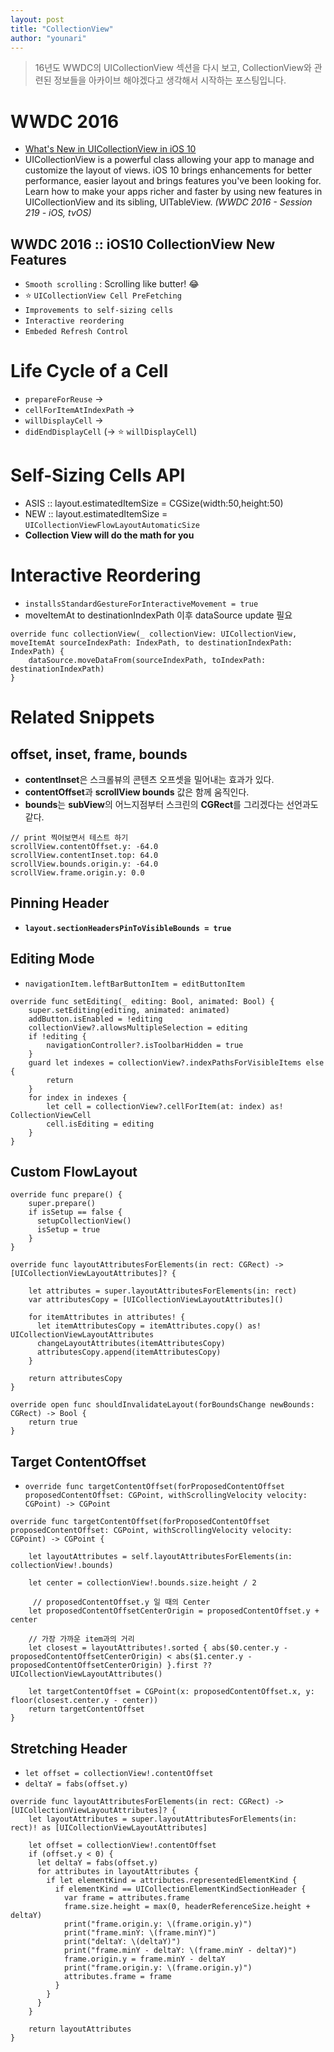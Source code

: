 ```yaml
---
layout: post
title: "CollectionView"
author: "younari"
---
```


> 16년도 WWDC의 UICollectionView 섹션을 다시 보고, CollectionView와 관련된 정보들을 아카이브 해야겠다고 생각해서 시작하는 포스팅입니다. 


# WWDC 2016
- [What's New in UICollectionView in iOS 10](https://developer.apple.com/videos/play/wwdc2016/219/)
- UICollectionView is a powerful class allowing your app to manage and customize the layout of views. iOS 10 brings enhancements for better performance, easier layout and brings features you've been looking for. Learn how to make your apps richer and faster by using new features in UICollectionView and its sibling, UITableView. *(WWDC 2016 - Session 219 - iOS, tvOS)*


## WWDC 2016 :: iOS10 CollectionView New Features
- `Smooth scrolling` : Scrolling like butter! 😂
- ⭐️ `UICollectionView Cell PreFetching`
- `Improvements to self-sizing cells`
- `Interactive reordering`
- `Embeded Refresh Control`


# Life Cycle of a Cell
- `prepareForReuse` ->
- `cellForItemAtIndexPath` ->
- `willDisplayCell` ->
- `didEndDisplayCell` (-> ⭐️ `willDisplayCell`)


# Self-Sizing Cells API
- ASIS :: layout.estimatedItemSize = CGSize(width:50,height:50)
- NEW :: layout.estimatedItemSize = `UICollectionViewFlowLayoutAutomaticSize`
- **Collection View will do the math for you**


# Interactive Reordering

- ```installsStandardGestureForInteractiveMovement = true```
-  moveItemAt to destinationIndexPath 이후 dataSource update 필요

```
override func collectionView(_ collectionView: UICollectionView, moveItemAt sourceIndexPath: IndexPath, to destinationIndexPath: IndexPath) {
    dataSource.moveDataFrom(sourceIndexPath, toIndexPath: destinationIndexPath)
}
```

# Related Snippets 

## offset, inset, frame, bounds
- **contentInset**은 스크롤뷰의 콘텐츠 오프셋을 밀어내는 효과가 있다.
- **contentOffset**과 **scrollView bounds** 값은 함께 움직인다.
- **bounds**는 **subView**의 어느지점부터 스크린의 **CGRect**를 그리겠다는 선언과도 같다.

```
// print 찍어보면서 테스트 하기
scrollView.contentOffset.y: -64.0
scrollView.contentInset.top: 64.0
scrollView.bounds.origin.y: -64.0
scrollView.frame.origin.y: 0.0
```

## Pinning Header
- **`layout.sectionHeadersPinToVisibleBounds = true`**

## Editing Mode
- `navigationItem.leftBarButtonItem = editButtonItem`

```
override func setEditing(_ editing: Bool, animated: Bool) {
	super.setEditing(editing, animated: animated)
	addButton.isEnabled = !editing
	collectionView?.allowsMultipleSelection = editing
	if !editing {
		navigationController?.isToolbarHidden = true
	}
	guard let indexes = collectionView?.indexPathsForVisibleItems else {
		return
	}
	for index in indexes {
		let cell = collectionView?.cellForItem(at: index) as! CollectionViewCell
		cell.isEditing = editing
	}
}
```

## Custom FlowLayout

```
override func prepare() {
	super.prepare() 
	if isSetup == false {
	  setupCollectionView()
	  isSetup = true
	}
}
  
override func layoutAttributesForElements(in rect: CGRect) -> [UICollectionViewLayoutAttributes]? {

    let attributes = super.layoutAttributesForElements(in: rect)
    var attributesCopy = [UICollectionViewLayoutAttributes]()
    
    for itemAttributes in attributes! {
      let itemAttributesCopy = itemAttributes.copy() as! UICollectionViewLayoutAttributes
      changeLayoutAttributes(itemAttributesCopy)
      attributesCopy.append(itemAttributesCopy)
    }
    
    return attributesCopy
}
  
override open func shouldInvalidateLayout(forBoundsChange newBounds: CGRect) -> Bool {
	return true
}
```

## Target ContentOffset

- ```override func targetContentOffset(forProposedContentOffset proposedContentOffset: CGPoint, withScrollingVelocity velocity: CGPoint) -> CGPoint```

```
override func targetContentOffset(forProposedContentOffset proposedContentOffset: CGPoint, withScrollingVelocity velocity: CGPoint) -> CGPoint {
    
    let layoutAttributes = self.layoutAttributesForElements(in: collectionView!.bounds)
 
    let center = collectionView!.bounds.size.height / 2
   
     // proposedContentOffset.y 일 때의 Center
    let proposedContentOffsetCenterOrigin = proposedContentOffset.y + center
    
    // 가장 가까운 item과의 거리
    let closest = layoutAttributes!.sorted { abs($0.center.y - proposedContentOffsetCenterOrigin) < abs($1.center.y - proposedContentOffsetCenterOrigin) }.first ?? UICollectionViewLayoutAttributes()
  
    let targetContentOffset = CGPoint(x: proposedContentOffset.x, y: floor(closest.center.y - center))
    return targetContentOffset
}
```


## Stretching Header

- `let offset = collectionView!.contentOffset`
- `deltaY = fabs(offset.y)`

```
override func layoutAttributesForElements(in rect: CGRect) -> [UICollectionViewLayoutAttributes]? {
    let layoutAttributes = super.layoutAttributesForElements(in: rect)! as [UICollectionViewLayoutAttributes]
    
    let offset = collectionView!.contentOffset
    if (offset.y < 0) {
      let deltaY = fabs(offset.y)
      for attributes in layoutAttributes {
        if let elementKind = attributes.representedElementKind {
          if elementKind == UICollectionElementKindSectionHeader {
            var frame = attributes.frame
            frame.size.height = max(0, headerReferenceSize.height + deltaY)
            print("frame.origin.y: \(frame.origin.y)")
            print("frame.minY: \(frame.minY)")
            print("deltaY: \(deltaY)")
            print("frame.minY - deltaY: \(frame.minY - deltaY)")
            frame.origin.y = frame.minY - deltaY
            print("frame.origin.y: \(frame.origin.y)")
            attributes.frame = frame
          }
        }
      }
    }
    
    return layoutAttributes
}
```
